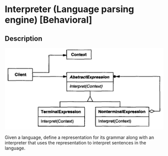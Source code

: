 # Interpreter (Language parsing engine) [Behavioral]

## Description

![](interpreter/image1.jpg)

Given a language, define a representation for its grammar along with an interpreter that uses the representation to interpret sentences in the language.
